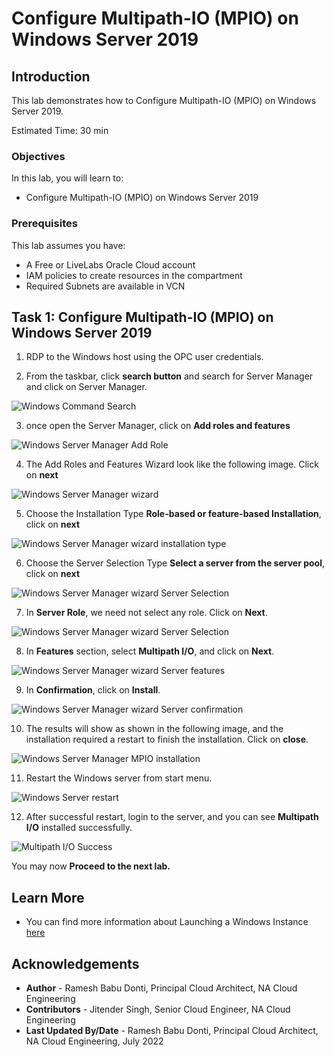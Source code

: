 # Configure Multipath-IO (MPIO) on Windows Server 2019

## Introduction

This lab demonstrates how to Configure Multipath-IO (MPIO) on Windows Server 2019.

Estimated Time:  30 min

### Objectives
In this lab, you will learn to:
* Configure Multipath-IO (MPIO) on Windows Server 2019

### Prerequisites

This lab assumes you have:
- A Free or LiveLabs Oracle Cloud account
- IAM policies to create resources in the compartment
- Required Subnets are available in VCN

##  Task 1: Configure Multipath-IO (MPIO) on Windows Server 2019

1. RDP to the Windows host using the OPC user credentials.

2. From the taskbar, click **search button** and search for Server Manager and click on Server Manager.

  ![Windows Command Search](./images/windows-command-search.png "Windows Command Search")

3. once open the Server Manager, click on **Add roles and features**

  ![Windows Server Manager Add Role](./images/windows-servermanager-add.png "Windows Server Manager Add Role")

4. The Add Roles and Features Wizard look like the following image. Click on **next**

  ![Windows Server Manager wizard](./images/windows-servermanager-begin.png "Windows Server Manager wizard")

5. Choose the Installation Type **Role-based or feature-based Installation**, click on **next**

  ![Windows Server Manager wizard installation type](./images/windows-servermanager-installtype.png "Windows Server Manager wizard installation type")

6. Choose the Server Selection Type **Select a server from the server pool**, click on **next**

  ![Windows Server Manager wizard Server Selection](./images/windows-servermanager-serverselection.png "Windows Server Manager wizard Server Selection")

7. In **Server Role**, we need not select any role. Click on **Next**.

  ![Windows Server Manager wizard Server Selection](./images/windows-servermanger-serverrole.png "Windows Server Manager wizard Server Selection")

8. In **Features** section, select **Multipath I/O**, and click on **Next**.

  ![Windows Server Manager wizard Server features](./images/windows-servermanger-features.png "Windows Server Manager wizard Server features")

9. In **Confirmation**, click on **Install**.

  ![Windows Server Manager wizard Server confirmation](./images/windows-servermanger-confirmation.png "Windows Server Manager wizard Server confirmation")

10. The results will show as shown in the following image, and the installation required a restart to finish the installation. Click on **close**. 

  ![Windows Server Manager MPIO installation](./images/windows-servermanger-mpio-installation.png "Windows Server Manager MPIO installation")

11. Restart the Windows server from start menu. 

  ![Windows Server restart](./images/server-restart.png "Windows Server restart")

12. After successful restart, login to the server, and you can see **Multipath I/O** installed successfully.

  ![Multipath I/O Success](./images/windows-servermanger-mpio-verify.png "Multipath I/O Success")

  You may now **Proceed to the next lab.**

## Learn More
- You can find more information about Launching a Windows Instance [here](https://docs.oracle.com/en-us/iaas/Content/GSG/Tasks/launchinginstanceWindows.htm)


## Acknowledgements
* **Author** - Ramesh Babu Donti, Principal Cloud Architect, NA Cloud Engineering
* **Contributors** -  Jitender Singh, Senior Cloud Engineer, NA Cloud Engineering
* **Last Updated By/Date** - Ramesh Babu Donti, Principal Cloud Architect, NA Cloud Engineering, July 2022
